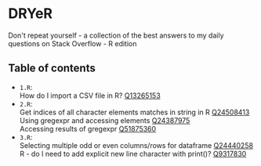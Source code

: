 # DRYeR
Don't repeat yourself - a collection of the best answers to my daily questions
on Stack Overflow - R edition

## Table of contents
* `1.R`:  
  How do I import a CSV file in R?
  [Q13265153](https://stackoverflow.com/questions/13265153)
* `2.R`:  
  Get indices of all character elements matches in string in R
  [Q24508413](https://stackoverflow.com/questions/24508413)  
  Using gregexpr and accessing elements
  [Q24387975](https://stackoverflow.com/questions/24387975)  
  Accessing results of gregexpr
  [Q51875360](https://stackoverflow.com/questions/51875360)
* `3.R`:  
  Selecting multiple odd or even columns/rows for dataframe
  [Q24440258](https://stackoverflow.com/questions/24440258)  
  R - do I need to add explicit new line character with print()?
  [Q9317830](https://stackoverflow.com/questions/9317830)

